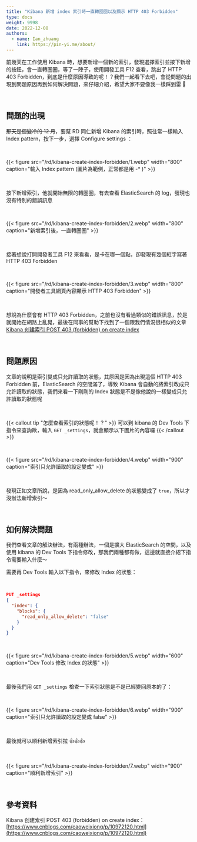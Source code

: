 ```yaml
---
title: "Kibana 新增 index 索引時一直轉圈圈以及顯示 HTTP 403 Forbidden"
type: docs
weight: 9998
date: 2022-12-08
authors:
  - name: Ian_zhuang
    link: https://pin-yi.me/about/
---
```


前幾天在工作使用 Kibana 時，想要新增一個新的索引，發現選擇索引並按下新增的按鈕，會一直轉圈圈，等了一陣子，使用開發工具 F12 查看，跳出了 HTTP 403 Forbidden，到底是什麼原因導致的呢！？我們一起看下去吧，會從問題的出現到問題原因再到如何解決問題，來仔細介紹，希望大家不要像我一樣踩到雷 🤣

<br>

## 問題的出現

~~那天是個變冷的 12 月~~，要幫 RD 同仁新增 Kibana 的索引時，照往常一樣輸入 Index pattern，按下一步，選擇 Configure settings ：

<br>

{{< figure src="/rd/kibana-create-index-forbidden/1.webp" width="800" caption="輸入 Index pattern (圖片為範例，正常都是用 -* )" >}}

<br>

按下新增索引，他就開始無限的轉圈圈，有去查看 ElasticSearch 的 log，發現也沒有特別的錯誤訊息

<br>

{{< figure src="/rd/kibana-create-index-forbidden/2.webp" width="800" caption="新增索引後，一直轉圈圈" >}}

<br>

接著想說打開開發者工具 F12 來看看，是卡在哪一個點，卻發現有幾個紅字寫著 HTTP 403 Forbidden

<br>

{{< figure src="/rd/kibana-create-index-forbidden/3.webp" width="800" caption="開發者工具網頁內容顯示 HTTP 403 Forbidden" >}}

<br>

想說為什麼會有 HTTP 403 Forbidden，之前也沒有看過類似的錯誤訊息，於是就開始在網路上亂晃，最後在同事的幫助下找到了一個跟我們情況很相似的文章 [Kibana 创建索引 POST 403 (forbidden) on create index](https://www.cnblogs.com/caoweixiong/p/10972120.html)

<br>

## 問題原因

文章的說明是索引變成只允許讀取的狀態，其原因是因為出現這個 HTTP 403 Forbidden 前，ElasticSearch 的空間滿了，導致 Kibana 會自動的將索引改成只允許讀取的狀態，我們來看一下剛剛的 Index 狀態是不是像他說的一樣變成只允許讀取的狀態呢

<br>

{{< callout tip "怎麼查看索引的狀態呢！？" >}}
可以到 kibana 的 Dev Tools 下指令來查詢歐，輸入 `GET _settings`，就會顯示以下圖片的內容囉
{{< /callout >}}

<br>

{{< figure src="/rd/kibana-create-index-forbidden/4.webp" width="900" caption="索引只允許讀取的設定變成" >}}

<br>

發現正如文章所說，是因為 read_only_allow_delete 的狀態變成了 `true`，所以才沒辦法新增索引～

<br>

## 如何解決問題

我們查看文章的解決辦法，有兩種辦法，一個是擴大 ElasticSearch 的空間，以及使用 kibana 的 Dev Tools 下指令修改，那我們兩種都有做，這邊就直接介紹下指令需要輸入什麼～

需要再 Dev Tools 輸入以下指令，來修改 Index 的狀態：

<br>

```json
PUT _settings
{
  "index": {
    "blocks": {
      "read_only_allow_delete": "false"
    }
  }
}
```

<br>

{{< figure src="/rd/kibana-create-index-forbidden/5.webp" width="600" caption="Dev Tools 修改 Index 的狀態" >}}

<br>

最後我們用 `GET _settings` 檢查一下索引狀態是不是已經變回原本的了：

<br>

{{< figure src="/rd/kibana-create-index-forbidden/6.webp" width="900" caption="索引只允許讀取的設定變成 false" >}}

<br>

最後就可以順利新增索引拉 👍👍👍

<br>

{{< figure src="/rd/kibana-create-index-forbidden/7.webp" width="900" caption="順利新增索引" >}}

<br>

## 參考資料

Kibana 创建索引 POST 403 (forbidden) on create index：[https://www.cnblogs.com/caoweixiong/p/10972120.html](https://www.cnblogs.com/caoweixiong/p/10972120.html)
